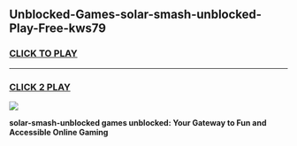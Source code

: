 
## Unblocked-Games-solar-smash-unblocked-Play-Free-kws79
<h3>
<a href="https://premium76.site?title=solar-smash-unblocked&ref=15A">CLICK TO PLAY</a></h3>
<hr>

<h3>
<a href="https://premium76.site?title=solar-smash-unblocked&ref=15A">CLICK 2 PLAY</a>
  
</h3>

<a href="https://premium76.site?title=solar-smash-unblocked&ref=15A"><img src="https://clearcache.store/games.png"></a>


**solar-smash-unblocked games unblocked: Your Gateway to Fun and Accessible Online Gaming**
